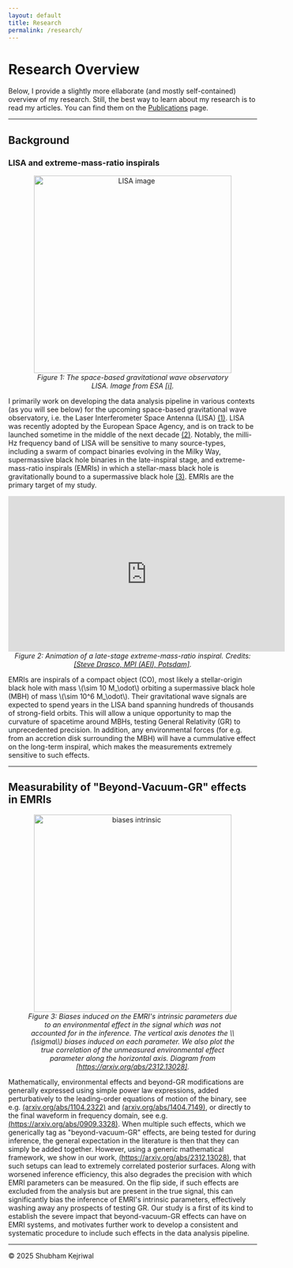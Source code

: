 ```yaml
---
layout: default
title: Research
permalink: /research/
---
```


# Research Overview  

Below, I provide a slightly more ellaborate (and mostly self-contained) overview of my research. Still, the best way to learn about my research is to read my articles. You can find them on the [Publications](/shubham/publications) page.  

---

## Background

### LISA and extreme-mass-ratio inspirals

<figure style="text-align: center;">
  <img src="{{ site.baseurl | default: '' }}/assets/LISA.jpg" alt="LISA image" width="400"/>
  <figcaption>
    <em>Figure 1: The space-based gravitational wave observatory LISA. Image from ESA <a href="https://www.esa.int/ESA_Multimedia/Images/2002/02/LISA_Laser_Interferometer_Space_Antenna_line_drawing" target="_blank">[i]</a>.</em>
  </figcaption>
</figure>  

I primarily work on developing the data analysis pipeline in various contexts (as you will see below) for the upcoming space-based gravitational wave observatory, i.e. the Laser Interferometer Space Antenna (LISA) [(1)](https://lisa.nasa.gov/). LISA was recently adopted by the European Space Agency, and is on track to be launched sometime in the middle of the next decade [(2)](https://www.esa.int/Science_Exploration/Space_Science/LISA/Capturing_the_ripples_of_spacetime_LISA_gets_go-ahead). Notably, the milli-Hz frequency band of LISA will be sensitive to many source-types, including a swarm of compact binaries evolving in the Milky Way, supermassive black hole binaries in the late-inspiral stage, and extreme-mass-ratio inspirals (EMRIs) in which a stellar-mass black hole is gravitationally bound to a supermassive black hole [(3)](https://arxiv.org/abs/2402.07571). EMRIs are the primary target of my study.  



<div style="text-align: center;">
  <iframe width="560" height="315" 
          src="https://www.youtube.com/embed/WPvkzSvgHvc" 
          title="Inspiralling EMRI video" 
          frameborder="0" 
          allow="accelerometer; autoplay; clipboard-write; encrypted-media; gyroscope; picture-in-picture; web-share" 
          allowfullscreen>
  </iframe>
  <figcaption>
    <em>Figure 2: Animation of a late-stage extreme-mass-ratio inspiral. Credits: <a href="https://www.youtube.com/watch?v=WPvkzSvgHvc" target="_blank">[Steve Drasco, MPI (AEI), Potsdam]</a>.</em>
  </figcaption>
</div>  


EMRIs are inspirals of a compact object (CO), most likely a stellar-origin black hole with mass \\(\sim 10 M_\odot\\) orbiting a supermassive black hole (MBH) of mass \\(\sim 10^6 M_\odot\\). Their gravitational wave signals are expected to spend years in the LISA band spanning hundreds of thousands of strong-field orbits. This will allow a unique opportunity to map the curvature of spacetime around MBHs, testing General Relativity (GR) to unprecedented precision. In addition, any environmental forces (for e.g. from an accretion disk surrounding the MBH) will have a cummulative effect on the long-term inspiral, which makes the measurements extremely sensitive to such effects.

---

## Measurability of "Beyond-Vacuum-GR" effects in EMRIs  

<figure style="text-align: center;">
  <img src="{{ site.baseurl | default: '' }}/assets/joint_analysis/correlation_bias-1.png" alt="biases intrinsic" width="400"/>
  <figcaption>
    <em>Figure 3: Biases induced on the EMRI's intrinsic parameters due to an environmental effect in the signal which was not accounted for in the inference. The vertical axis denotes the \\(\sigma\\) biases induced on each parameter. We also plot the true correlation of the unmeasured environmental effect parameter along the horizontal axis. Diagram from <a href="https://arxiv.org/abs/2312.13028" target="_blank">[https://arxiv.org/abs/2312.13028]</a>.</em>
  </figcaption>
</figure> 

Mathematically, environmental effects and beyond-GR modifications are generally expressed using simple power law expressions, added perturbatively to the leading-order equations of motion of the binary, see e.g. [(arxiv.org/abs/1104.2322)](https://arxiv.org/abs/1104.2322) and [(arxiv.org/abs/1404.7149)](https://arxiv.org/abs/1404.7149), or directly to the final waveform in frequency domain, see e.g. [(https://arxiv.org/abs/0909.3328)](https://arxiv.org/abs/0909.3328). When multiple such effects, which we generically tag as "beyond-vacuum-GR" effects, are being tested for during inference, the general expectation in the literature is then that they can simply be added together. However, using a generic mathematical framework, we show in our work, [(https://arxiv.org/abs/2312.13028)](https://arxiv.org/abs/2312.13028), that such setups can lead to extremely correlated posterior surfaces. Along with worsened inference efficiency, this also degrades the precision with which EMRI parameters can be measured. On the flip side, if such effects are excluded from the analysis but are present in the true signal, this can significantly bias the inference of EMRI's intrinsic parameters, effectively washing away any prospects of testing GR. Our study is a first of its kind to establish the severe impact that beyond-vacuum-GR effects can have on EMRI systems, and motivates further work to develop a consistent and systematic procedure to include such effects in the data analysis pipeline.  











---  

© 2025 Shubham Kejriwal

